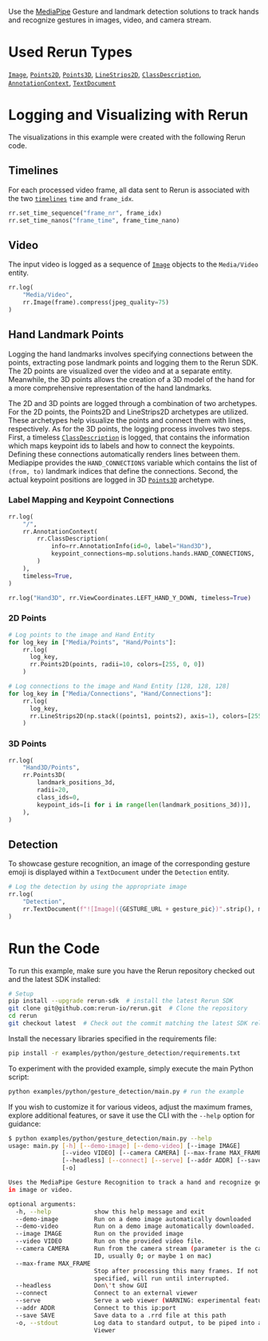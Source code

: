 <!--[metadata]
title = "Hand Tracking and Gesture Recognition"
tags = ["mediapipe", "keypoint-detection", "2D", "3D"]
description = "Use the MediaPipe Gesture Detection solution to track hand and recognize gestures in image/video."
thumbnail = "https://static.rerun.io/gesture_detection/2a5a3ec83962623063297fd95de57062372d5db0/480w.png"
thumbnail_dimensions = [480, 259]
-->


<picture>
  <img src="https://static.rerun.io/gesture_detection/2a5a3ec83962623063297fd95de57062372d5db0/full.png" alt="">
  <source media="(max-width: 480px)" srcset="https://static.rerun.io/gesture_detection/2a5a3ec83962623063297fd95de57062372d5db0/480w.png">
  <source media="(max-width: 768px)" srcset="https://static.rerun.io/gesture_detection/2a5a3ec83962623063297fd95de57062372d5db0/768w.png">
  <source media="(max-width: 1024px)" srcset="https://static.rerun.io/gesture_detection/2a5a3ec83962623063297fd95de57062372d5db0/1024w.png">
  <source media="(max-width: 1200px)" srcset="https://static.rerun.io/gesture_detection/2a5a3ec83962623063297fd95de57062372d5db0/1200w.png">
</picture>

Use the [MediaPipe](https://google.github.io/mediapipe/) Gesture and landmark detection solutions to
track hands and recognize gestures in images, video, and camera stream.

# Used Rerun Types
[`Image`](https://www.rerun.io/docs/reference/types/archetypes/image), [`Points2D`](https://www.rerun.io/docs/reference/types/archetypes/points2d), [`Points3D`](https://www.rerun.io/docs/reference/types/archetypes/points3d), [`LineStrips2D`](https://www.rerun.io/docs/reference/types/archetypes/line_strips2d), [`ClassDescription`](https://www.rerun.io/docs/reference/types/datatypes/class_description), [`AnnotationContext`](https://www.rerun.io/docs/reference/types/archetypes/annotation_context), [`TextDocument`](https://www.rerun.io/docs/reference/types/archetypes/text_document)

# Logging and Visualizing with Rerun
The visualizations in this example were created with the following Rerun code.

## Timelines

For each processed video frame, all data sent to Rerun is associated with the two [`timelines`](https://www.rerun.io/docs/concepts/timelines) `time` and `frame_idx`.

```python
rr.set_time_sequence("frame_nr", frame_idx)
rr.set_time_nanos("frame_time", frame_time_nano)
```

## Video
The input video is logged as a sequence of [`Image`](https://www.rerun.io/docs/reference/types/archetypes/image) objects to the `Media/Video` entity.
```python
rr.log(
    "Media/Video",
    rr.Image(frame).compress(jpeg_quality=75)
)
```

## Hand Landmark Points
Logging the hand landmarks involves specifying connections between the points, extracting pose landmark points and logging them to the Rerun SDK.
The 2D points are visualized over the video and at a separate entity. 
Meanwhile, the 3D points allows the creation of a 3D model of the hand for a more comprehensive representation of the hand landmarks.

The 2D and 3D points are logged through a combination of two archetypes.
For the 2D points, the Points2D and LineStrips2D archetypes are utilized. These archetypes help visualize the points and connect them with lines, respectively.
As for the 3D points, the logging process involves two steps. First, a timeless [`ClassDescription`](https://www.rerun.io/docs/reference/types/datatypes/class_description) is logged, that contains the information which maps keypoint ids to labels and how to connect
the keypoints. Defining these connections automatically renders lines between them. Mediapipe provides the `HAND_CONNECTIONS` variable which contains the list of `(from, to)` landmark indices that define the connections. 
Second, the actual keypoint positions are logged in 3D [`Points3D`](https://www.rerun.io/docs/reference/types/archetypes/points3d) archetype.

### Label Mapping and Keypoint Connections

```python
rr.log(
    "/",
    rr.AnnotationContext(
        rr.ClassDescription(
            info=rr.AnnotationInfo(id=0, label="Hand3D"),
            keypoint_connections=mp.solutions.hands.HAND_CONNECTIONS,
        )
    ),
    timeless=True,
)

rr.log("Hand3D", rr.ViewCoordinates.LEFT_HAND_Y_DOWN, timeless=True)
```


### 2D Points

```python
# Log points to the image and Hand Entity
for log_key in ["Media/Points", "Hand/Points"]:
    rr.log(
      log_key, 
      rr.Points2D(points, radii=10, colors=[255, 0, 0])
    )

# Log connections to the image and Hand Entity [128, 128, 128]
for log_key in ["Media/Connections", "Hand/Connections"]:
    rr.log(
      log_key, 
      rr.LineStrips2D(np.stack((points1, points2), axis=1), colors=[255, 165, 0])
    )
```

### 3D Points

```python
rr.log(
    "Hand3D/Points",
    rr.Points3D(
        landmark_positions_3d,
        radii=20,
        class_ids=0,
        keypoint_ids=[i for i in range(len(landmark_positions_3d))],
    ),
)
```

## Detection 

To showcase gesture recognition, an image of the corresponding gesture emoji is displayed within a `TextDocument` under the `Detection` entity.

```python
# Log the detection by using the appropriate image
rr.log(
    "Detection",
    rr.TextDocument(f"![Image]({GESTURE_URL + gesture_pic})".strip(), media_type=rr.MediaType.MARKDOWN),
)
```

# Run the Code
To run this example, make sure you have the Rerun repository checked out and the latest SDK installed:
```bash
# Setup 
pip install --upgrade rerun-sdk  # install the latest Rerun SDK
git clone git@github.com:rerun-io/rerun.git  # Clone the repository
cd rerun
git checkout latest  # Check out the commit matching the latest SDK release
```
Install the necessary libraries specified in the requirements file:
```bash
pip install -r examples/python/gesture_detection/requirements.txt
```
To experiment with the provided example, simply execute the main Python script:
```bash
python examples/python/gesture_detection/main.py # run the example
```
If you wish to customize it for various videos, adjust the maximum frames, explore additional features, or save it use the CLI with the `--help` option for guidance:
```bash
$ python examples/python/gesture_detection/main.py --help
usage: main.py [-h] [--demo-image] [--demo-video] [--image IMAGE]
               [--video VIDEO] [--camera CAMERA] [--max-frame MAX_FRAME]
               [--headless] [--connect] [--serve] [--addr ADDR] [--save SAVE]
               [-o]

Uses the MediaPipe Gesture Recognition to track a hand and recognize gestures
in image or video.

optional arguments:
  -h, --help            show this help message and exit
  --demo-image          Run on a demo image automatically downloaded
  --demo-video          Run on a demo image automatically downloaded.
  --image IMAGE         Run on the provided image
  --video VIDEO         Run on the provided video file.
  --camera CAMERA       Run from the camera stream (parameter is the camera
                        ID, usually 0; or maybe 1 on mac)
  --max-frame MAX_FRAME
                        Stop after processing this many frames. If not
                        specified, will run until interrupted.
  --headless            Don\'t show GUI
  --connect             Connect to an external viewer
  --serve               Serve a web viewer (WARNING: experimental feature)
  --addr ADDR           Connect to this ip:port
  --save SAVE           Save data to a .rrd file at this path
  -o, --stdout          Log data to standard output, to be piped into a Rerun
                        Viewer
```

[//]: # ()
[//]: # ()
[//]: # ()
[//]: # ()
[//]: # (# Run)

[//]: # ()
[//]: # ()
[//]: # (```bash)

[//]: # ()
[//]: # (# Install the required Python packages specified in the requirements file)

[//]: # ()
[//]: # (pip install -r examples/python/gesture_detection/requirements.txt)

[//]: # ()
[//]: # (python examples/python/gesture_detection/main.py)

[//]: # ()
[//]: # (```)

[//]: # ()
[//]: # ()
[//]: # (# Usage)

[//]: # ()
[//]: # ()
[//]: # (CLI usage help is available using the `--help` option:)

[//]: # ()
[//]: # ()
[//]: # (```bash)

[//]: # ()
[//]: # ($ python examples/python/gesture_detection/main.py --help)

[//]: # ()
[//]: # (usage: main.py [-h] [--demo-image] [--demo-video] [--image IMAGE])

[//]: # ()
[//]: # (               [--video VIDEO] [--camera CAMERA] [--max-frame MAX_FRAME])

[//]: # ()
[//]: # (               [--headless] [--connect] [--serve] [--addr ADDR] [--save SAVE])

[//]: # ()
[//]: # (               [-o])

[//]: # ()
[//]: # ()
[//]: # (Uses the MediaPipe Gesture Recognition to track a hand and recognize gestures)

[//]: # ()
[//]: # (in image or video.)

[//]: # ()
[//]: # ()
[//]: # (optional arguments:)

[//]: # ()
[//]: # (  -h, --help            show this help message and exit)

[//]: # ()
[//]: # (  --demo-image          Run on a demo image automatically downloaded)

[//]: # ()
[//]: # (  --demo-video          Run on a demo image automatically downloaded.)

[//]: # ()
[//]: # (  --image IMAGE         Run on the provided image)

[//]: # ()
[//]: # (  --video VIDEO         Run on the provided video file.)

[//]: # ()
[//]: # (  --camera CAMERA       Run from the camera stream &#40;parameter is the camera)

[//]: # ()
[//]: # (                        ID, usually 0; or maybe 1 on mac&#41;)

[//]: # ()
[//]: # (  --max-frame MAX_FRAME)

[//]: # ()
[//]: # (                        Stop after processing this many frames. If not)

[//]: # ()
[//]: # (                        specified, will run until interrupted.)

[//]: # ()
[//]: # (  --headless            Don\'t show GUI)

[//]: # ()
[//]: # (  --connect             Connect to an external viewer)

[//]: # ()
[//]: # (  --serve               Serve a web viewer &#40;WARNING: experimental feature&#41;)

[//]: # ()
[//]: # (  --addr ADDR           Connect to this ip:port)

[//]: # ()
[//]: # (  --save SAVE           Save data to a .rrd file at this path)

[//]: # ()
[//]: # (  -o, --stdout          Log data to standard output, to be piped into a Rerun)

[//]: # ()
[//]: # (                        Viewer)

[//]: # ()
[//]: # (```)

[//]: # ()
[//]: # ()
[//]: # (Here is an overview of the options specific to this example:)

[//]: # ()
[//]: # ()
[//]: # (- ***Running modes*:** By default, this example streams images from the default webcam. Another webcam can be used by)

[//]: # ()
[//]: # (  providing a camera index with the `--camera` option. Alternatively, images can be read from a video file &#40;)

[//]: # ()
[//]: # (  using `--video PATH`&#41; or a single image file &#40;using `-image PATH`&#41;. Also, a demo image can be automatically downloaded)

[//]: # ()
[//]: # (  and used with `--demo-image`. Also, a demo video can be automatically downloaded and used with `--demo-video`.)

[//]: # ()
[//]: # (- ***Limiting frame count*:** When running from a webcam or a video file, this example can be set to stop after a given)

[//]: # ()
[//]: # (  number of frames using `--max-frame MAX_FRAME`.)

[//]: # ()
[//]: # ()
[//]: # (# Overview)

[//]: # ()
[//]: # ()
[//]: # (Logging Details:)

[//]: # ()
[//]: # ()
[//]: # (1. Hand Landmarks as 2D Points:)

[//]: # ()
[//]: # ()
[//]: # (    - Extracts hand landmark points as normalized 2D coordinates.)

[//]: # ()
[//]: # ()
[//]: # (    - Utilizes image width and height for conversion into image coordinates.)

[//]: # ()
[//]: # ()
[//]: # (    - Logs the 2D points to the Rerun SDK.)

[//]: # ()
[//]: # ()
[//]: # ()
[//]: # (2. Hand Landmarks as 3D Points:)

[//]: # ()
[//]: # ()
[//]: # (    - Detects hand landmarks using MediaPipe solutions.)

[//]: # ()
[//]: # ()
[//]: # (    - Converts the detected hand landmarks into 3D coordinates.)

[//]: # ()
[//]: # ()
[//]: # (    - Logs the 3D points to the Rerun SDK.)

[//]: # ()
[//]: # ()
[//]: # ()
[//]: # (3. Gesture Detection Results:)

[//]: # ()
[//]: # ()
[//]: # (    - Utilizes the Gesture Detection solution from MediaPipe.)

[//]: # ()
[//]: # ()
[//]: # (    - Logs the results of gesture detection as emoji)

[//]: # ()
[//]: # ()
[//]: # (# Logging Data)

[//]: # ()
[//]: # ()
[//]: # (## Timelines for Video)

[//]: # ()
[//]: # ()
[//]: # (You can utilize Rerun timelines' functions to associate data with one or more timelines. As a result, each frame of the)

[//]: # ()
[//]: # (video can be linked with its corresponding timestamp.)

[//]: # ()
[//]: # ()
[//]: # (```python)

[//]: # ()
[//]: # (def run_from_video_capture&#40;vid: int | str, max_frame_count: int | None&#41; -> None:)

[//]: # ()
[//]: # (    """)

[//]: # ()
[//]: # (    Run the detector on a video stream.)

[//]: # ()
[//]: # ()
[//]: # (    Parameters)

[//]: # ()
[//]: # (    ----------)

[//]: # ()
[//]: # (    vid:)

[//]: # ()
[//]: # (        The video stream to run the detector on. Use 0/1 for the default camera or a path to a video file.)

[//]: # ()
[//]: # (    max_frame_count:)

[//]: # ()
[//]: # (        The maximum number of frames to process. If None, process all frames.)

[//]: # ()
[//]: # (    """)

[//]: # ()
[//]: # (    cap = cv2.VideoCapture&#40;vid&#41;)

[//]: # ()
[//]: # (    fps = cap.get&#40;cv2.CAP_PROP_FPS&#41;)

[//]: # ()
[//]: # ()
[//]: # (    detector = GestureDetectorLogger&#40;video_mode=True&#41;)

[//]: # ()
[//]: # ()
[//]: # (    try:)

[//]: # ()
[//]: # (        it: Iterable[int] = itertools.count&#40;&#41; if max_frame_count is None else range&#40;max_frame_count&#41;)

[//]: # ()
[//]: # ()
[//]: # (        for frame_idx in tqdm.tqdm&#40;it, desc="Processing frames"&#41;:)

[//]: # ()
[//]: # (            ret, frame = cap.read&#40;&#41;)

[//]: # ()
[//]: # (            if not ret:)

[//]: # ()
[//]: # (                break)

[//]: # ()
[//]: # ()
[//]: # (            if np.all&#40;frame == 0&#41;:)

[//]: # ()
[//]: # (                continue)

[//]: # ()
[//]: # ()
[//]: # (            frame_time_nano = int&#40;cap.get&#40;cv2.CAP_PROP_POS_MSEC&#41; * 1e6&#41;)

[//]: # ()
[//]: # (            if frame_time_nano == 0:)

[//]: # ()
[//]: # (                frame_time_nano = int&#40;frame_idx * 1000 / fps * 1e6&#41;)

[//]: # ()
[//]: # ()
[//]: # (            frame = cv2.cvtColor&#40;frame, cv2.COLOR_BGR2RGB&#41;)

[//]: # ()
[//]: # ()
[//]: # (            rr.set_time_sequence&#40;"frame_nr", frame_idx&#41;)

[//]: # ()
[//]: # (            rr.set_time_nanos&#40;"frame_time", frame_time_nano&#41;)

[//]: # ()
[//]: # (            detector.detect_and_log&#40;frame, frame_time_nano&#41;)

[//]: # ()
[//]: # (            rr.log&#40;)

[//]: # ()
[//]: # (                "Media/Video",)

[//]: # ()
[//]: # (                rr.Image&#40;frame&#41;)

[//]: # ()
[//]: # (            &#41;)

[//]: # ()
[//]: # ()
[//]: # (    except KeyboardInterrupt:)

[//]: # ()
[//]: # (        pass)

[//]: # ()
[//]: # ()
[//]: # (    cap.release&#40;&#41;)

[//]: # ()
[//]: # (    cv2.destroyAllWindows&#40;&#41;)

[//]: # ()
[//]: # (```)

[//]: # ()
[//]: # ()
[//]: # (## Hand Landmarks as 2D Points)

[//]: # ()
[//]: # ()
[//]: # (![gesture_recognition_2d_points]&#40;https://github.com/rerun-io/rerun/assets/49308613/7e5dd809-be06-4f62-93a8-4fc03e5dfa0e&#41;)

[//]: # ()
[//]: # ()
[//]: # (You can extract hand landmark points as normalized values, utilizing the image's width and height for conversion into)

[//]: # ()
[//]: # (image coordinates. These coordinates are then logged as 2D points to the Rerun SDK. Additionally, you can identify)

[//]: # ()
[//]: # (connections between the landmarks and log them as 2D linestrips.)

[//]: # ()
[//]: # ()
[//]: # (```python)

[//]: # ()
[//]: # (class GestureDetectorLogger:)

[//]: # ()
[//]: # ()
[//]: # (    def detect_and_log&#40;self, image: npt.NDArray[np.uint8], frame_time_nano: int | None&#41; -> None:)

[//]: # ()
[//]: # (        # Recognize gestures in the image)

[//]: # ()
[//]: # (        height, width, _ = image.shape)

[//]: # ()
[//]: # (        image = mp.Image&#40;image_format=mp.ImageFormat.SRGB, data=image&#41;)

[//]: # ()
[//]: # ()
[//]: # (        recognition_result = &#40;)

[//]: # ()
[//]: # (            self.recognizer.recognize_for_video&#40;image, int&#40;frame_time_nano / 1e6&#41;&#41;)

[//]: # ()
[//]: # (            if self._video_mode)

[//]: # ()
[//]: # (            else self.recognizer.recognize&#40;image&#41;)

[//]: # ()
[//]: # (        &#41;)

[//]: # ()
[//]: # ()
[//]: # (        # Clear the values)

[//]: # ()
[//]: # (        for log_key in ["Media/Points", "Media/Connections"]:)

[//]: # ()
[//]: # (            rr.log&#40;log_key, rr.Clear&#40;recursive=True&#41;&#41;)

[//]: # ()
[//]: # ()
[//]: # (        if recognition_result.hand_landmarks:)

[//]: # ()
[//]: # (            hand_landmarks = recognition_result.hand_landmarks)

[//]: # ()
[//]: # ()
[//]: # (            # Convert normalized coordinates to image coordinates)

[//]: # ()
[//]: # (            points = self.convert_landmarks_to_image_coordinates&#40;hand_landmarks, width, height&#41;)

[//]: # ()
[//]: # ()
[//]: # (            # Log points to the image and Hand Entity)

[//]: # ()
[//]: # (            rr.log&#40;)

[//]: # ()
[//]: # (                "Media/Points",)

[//]: # ()
[//]: # (                rr.Points2D&#40;points, radii=10, colors=[255, 0, 0]&#41;)

[//]: # ()
[//]: # (            &#41;)

[//]: # ()
[//]: # ()
[//]: # (            # Obtain hand connections from MediaPipe)

[//]: # ()
[//]: # (            mp_hands_connections = mp.solutions.hands.HAND_CONNECTIONS)

[//]: # ()
[//]: # (            points1 = [points[connection[0]] for connection in mp_hands_connections])

[//]: # ()
[//]: # (            points2 = [points[connection[1]] for connection in mp_hands_connections])

[//]: # ()
[//]: # ()
[//]: # (            # Log connections to the image and Hand Entity)

[//]: # ()
[//]: # (            rr.log&#40;)

[//]: # ()
[//]: # (                "Media/Connections",)

[//]: # ()
[//]: # (                rr.LineStrips2D&#40;)

[//]: # ()
[//]: # (                    np.stack&#40;&#40;points1, points2&#41;, axis=1&#41;,)

[//]: # ()
[//]: # (                    colors=[255, 165, 0])

[//]: # ()
[//]: # (                &#41;)

[//]: # ()
[//]: # (            &#41;)

[//]: # ()
[//]: # (```)

[//]: # ()
[//]: # ()
[//]: # (## Hand Landmarks as 3D Points)

[//]: # ()
[//]: # ()
[//]: # (![gesture_recognition_3d_points]&#40;https://github.com/rerun-io/rerun/assets/49308613/b24bb0e5-57cc-43f0-948b-3480fe9073a2&#41;)

[//]: # ()
[//]: # ()
[//]: # (You can first define the connections between the points using keypoints from Annotation Context in the init function,)

[//]: # ()
[//]: # (and then log them as 3D points.)

[//]: # ()
[//]: # ()
[//]: # (```python)

[//]: # ()
[//]: # ()
[//]: # (class GestureDetectorLogger:)

[//]: # ()
[//]: # ()
[//]: # (    def __init__&#40;self, video_mode: bool = False&#41;:)

[//]: # ()
[//]: # (        # … existing code …)

[//]: # ()
[//]: # (        rr.log&#40;)

[//]: # ()
[//]: # (            "/",)

[//]: # ()
[//]: # (            rr.AnnotationContext&#40;)

[//]: # ()
[//]: # (                rr.ClassDescription&#40;)

[//]: # ()
[//]: # (                    info=rr.AnnotationInfo&#40;id=0, label="Hand3D"&#41;,)

[//]: # ()
[//]: # (                    keypoint_connections=mp.solutions.hands.HAND_CONNECTIONS)

[//]: # ()
[//]: # (                &#41;)

[//]: # ()
[//]: # (            &#41;,)

[//]: # ()
[//]: # (            timeless=True,)

[//]: # ()
[//]: # (        &#41;)

[//]: # ()
[//]: # (        rr.log&#40;"Hand3D", rr.ViewCoordinates.RIGHT_HAND_X_DOWN, timeless=True&#41;)

[//]: # ()
[//]: # ()
[//]: # ()
[//]: # (def detect_and_log&#40;self, image: npt.NDArray[np.uint8], frame_time_nano: int | None&#41; -> None:)

[//]: # ()
[//]: # (    # … existing code …)

[//]: # ()
[//]: # ()
[//]: # (    if recognition_result.hand_landmarks:)

[//]: # ()
[//]: # (        hand_landmarks = recognition_result.hand_landmarks)

[//]: # ()
[//]: # ()
[//]: # (        landmark_positions_3d = self.convert_landmarks_to_3d&#40;hand_landmarks&#41;)

[//]: # ()
[//]: # (        if landmark_positions_3d is not None:)

[//]: # ()
[//]: # (            rr.log&#40;)

[//]: # ()
[//]: # (                "Hand3D/Points",)

[//]: # ()
[//]: # (                rr.Points3D&#40;landmark_positions_3d, radii=20, class_ids=0,)

[//]: # ()
[//]: # (                            keypoint_ids=[i for i in range&#40;len&#40;landmark_positions_3d&#41;&#41;]&#41;,)

[//]: # ()
[//]: # (            &#41;)

[//]: # ()
[//]: # ()
[//]: # (    # … existing code …)

[//]: # ()
[//]: # (```)

[//]: # ()
[//]: # ()
[//]: # (## Gesture Detection Presentation)

[//]: # ()
[//]: # ()
[//]: # (![Gesture Detection Presentation]&#40;https://github.com/rerun-io/rerun/assets/49308613/32cc44f4-28e5-4ed1-b283-f7351a087535&#41;)

[//]: # ()
[//]: # ()
[//]: # (One effective method to present these results to the viewer is by utilizing a TextDocument along with emojis for)

[//]: # ()
[//]: # (enhanced visual communication.)

[//]: # ()
[//]: # ()
[//]: # (```python)

[//]: # ()
[//]: # ()
[//]: # (# Emojis from https://github.com/googlefonts/noto-emoji/tree/main)

[//]: # ()
[//]: # (GESTURE_URL = "https://raw.githubusercontent.com/googlefonts/noto-emoji/9cde38ef5ee6f090ce23f9035e494cb390a2b051/png/128/")

[//]: # ()
[//]: # ()
[//]: # (# Mapping of gesture categories to corresponding emojis)

[//]: # ()
[//]: # (GESTURE_PICTURES = {)

[//]: # ()
[//]: # (    "None": "emoji_u2754.png",)

[//]: # ()
[//]: # (    "Closed_Fist": "emoji_u270a.png",)

[//]: # ()
[//]: # (    "Open_Palm": "emoji_u270b.png",)

[//]: # ()
[//]: # (    "Pointing_Up": "emoji_u261d.png",)

[//]: # ()
[//]: # (    "Thumb_Down": "emoji_u1f44e.png",)

[//]: # ()
[//]: # (    "Thumb_Up": "emoji_u1f44d.png",)

[//]: # ()
[//]: # (    "Victory": "emoji_u270c.png",)

[//]: # ()
[//]: # (    "ILoveYou": "emoji_u1f91f.png")

[//]: # ()
[//]: # (})

[//]: # ()
[//]: # ()
[//]: # ()
[//]: # (class GestureDetectorLogger:)

[//]: # ()
[//]: # ()
[//]: # (    def detect_and_log&#40;self, image: npt.NDArray[np.uint8], frame_time_nano: int | None&#41; -> None:)

[//]: # ()
[//]: # (        # Recognize gestures in the image)

[//]: # ()
[//]: # (        height, width, _ = image.shape)

[//]: # ()
[//]: # (        image = mp.Image&#40;image_format=mp.ImageFormat.SRGB, data=image&#41;)

[//]: # ()
[//]: # ()
[//]: # (        recognition_result = &#40;)

[//]: # ()
[//]: # (            self.recognizer.recognize_for_video&#40;image, int&#40;frame_time_nano / 1e6&#41;&#41;)

[//]: # ()
[//]: # (            if self._video_mode)

[//]: # ()
[//]: # (            else self.recognizer.recognize&#40;image&#41;)

[//]: # ()
[//]: # (        &#41;)

[//]: # ()
[//]: # ()
[//]: # (        for log_key in ["Media/Points", "Hand/Points", "Media/Connections", "Hand/Connections", "Hand3D/Points"]:)

[//]: # ()
[//]: # (            rr.log&#40;log_key, rr.Clear&#40;recursive=True&#41;&#41;)

[//]: # ()
[//]: # ()
[//]: # (        for i, gesture in enumerate&#40;recognition_result.gestures&#41;:)

[//]: # ()
[//]: # (            # Get the top gesture from the recognition result)

[//]: # ()
[//]: # (            gesture_category = gesture[0].category_name if recognition_result.gestures else "None")

[//]: # ()
[//]: # (            self.present_detected_gesture&#40;gesture_category&#41;  # Log the detected gesture)

[//]: # ()
[//]: # ()
[//]: # (    def present_detected_gesture&#40;self, category&#41;:)

[//]: # ()
[//]: # (        # Get the corresponding ulr of the picture for the detected gesture category)

[//]: # ()
[//]: # (        gesture_pic = GESTURE_PICTURES.get&#40;)

[//]: # ()
[//]: # (            category,)

[//]: # ()
[//]: # (            "emoji_u2754.png"  # default)

[//]: # ()
[//]: # (        &#41;)

[//]: # ()
[//]: # ()
[//]: # (        # Log the detection by using the appropriate image)

[//]: # ()
[//]: # (        rr.log&#40;)

[//]: # ()
[//]: # (            "Detection",)

[//]: # ()
[//]: # (            rr.TextDocument&#40;)

[//]: # ()
[//]: # (                f'![Image]&#40;{GESTURE_URL + gesture_pic}&#41;'.strip&#40;&#41;,)

[//]: # ()
[//]: # (                media_type=rr.MediaType.MARKDOWN)

[//]: # ()
[//]: # (            &#41;)

[//]: # ()
[//]: # (        &#41;)

[//]: # ()
[//]: # ()
[//]: # (```)

[//]: # ()
[//]: # ()
[//]: # (# Gesture Detector Logger)

[//]: # ()
[//]: # ()
[//]: # (```python)

[//]: # ()
[//]: # ()
[//]: # (class GestureDetectorLogger:)

[//]: # ()
[//]: # (    """)

[//]: # ()
[//]: # (        Logger for the MediaPipe Gesture Detection solution.)

[//]: # ()
[//]: # (        This class provides logging and utility functions for handling gesture recognition.)

[//]: # ()
[//]: # ()
[//]: # (        For more information on MediaPipe Gesture Detection:)

[//]: # ()
[//]: # (        https://developers.google.com/mediapipe/solutions/vision/gesture_recognizer)

[//]: # ()
[//]: # (    """)

[//]: # ()
[//]: # ()
[//]: # (    # URL to the pre-trained MediaPipe Gesture Detection model)

[//]: # ()
[//]: # (    MODEL_DIR: Final = EXAMPLE_DIR / "model")

[//]: # ()
[//]: # (    MODEL_PATH: Final = &#40;MODEL_DIR / "gesture_recognizer.task"&#41;.resolve&#40;&#41;)

[//]: # ()
[//]: # (    MODEL_URL: Final = &#40;)

[//]: # ()
[//]: # (        "https://storage.googleapis.com/mediapipe-models/gesture_recognizer/gesture_recognizer/float16/latest/gesture_recognizer.task")

[//]: # ()
[//]: # (    &#41;)

[//]: # ()
[//]: # ()
[//]: # (    def __init__&#40;self, video_mode: bool = False&#41;:)

[//]: # ()
[//]: # (        self._video_mode = video_mode)

[//]: # ()
[//]: # ()
[//]: # (        if not self.MODEL_PATH.exists&#40;&#41;:)

[//]: # ()
[//]: # (            download_file&#40;self.MODEL_URL, self.MODEL_PATH&#41;)

[//]: # ()
[//]: # ()
[//]: # (        base_options = python.BaseOptions&#40;)

[//]: # ()
[//]: # (            model_asset_path=str&#40;self.MODEL_PATH&#41;)

[//]: # ()
[//]: # (        &#41;)

[//]: # ()
[//]: # (        options = vision.GestureRecognizerOptions&#40;)

[//]: # ()
[//]: # (            base_options=base_options,)

[//]: # ()
[//]: # (            running_mode=mp.tasks.vision.RunningMode.VIDEO if self._video_mode else mp.tasks.vision.RunningMode.IMAGE)

[//]: # ()
[//]: # (        &#41;)

[//]: # ()
[//]: # (        self.recognizer = vision.GestureRecognizer.create_from_options&#40;options&#41;)

[//]: # ()
[//]: # ()
[//]: # (        rr.log&#40;)

[//]: # ()
[//]: # (            "/",)

[//]: # ()
[//]: # (            rr.AnnotationContext&#40;)

[//]: # ()
[//]: # (                rr.ClassDescription&#40;)

[//]: # ()
[//]: # (                    info=rr.AnnotationInfo&#40;id=0, label="Hand3D"&#41;,)

[//]: # ()
[//]: # (                    keypoint_connections=mp.solutions.hands.HAND_CONNECTIONS)

[//]: # ()
[//]: # (                &#41;)

[//]: # ()
[//]: # (            &#41;,)

[//]: # ()
[//]: # (            timeless=True,)

[//]: # ()
[//]: # (        &#41;)

[//]: # ()
[//]: # (        # rr.log&#40;"Hand3D", rr.ViewCoordinates.RIGHT_HAND_Y_DOWN, timeless=True&#41;)

[//]: # ()
[//]: # (        rr.log&#40;"Hand3D", rr.ViewCoordinates.LEFT_HAND_Y_DOWN, timeless=True&#41;)

[//]: # ()
[//]: # ()
[//]: # (    @staticmethod)

[//]: # ()
[//]: # (    def convert_landmarks_to_image_coordinates&#40;hand_landmarks, width, height&#41;:)

[//]: # ()
[//]: # (        return [&#40;int&#40;lm.x * width&#41;, int&#40;lm.y * height&#41;&#41; for hand_landmark in hand_landmarks for lm in hand_landmark])

[//]: # ()
[//]: # ()
[//]: # (    @staticmethod)

[//]: # ()
[//]: # (    def convert_landmarks_to_3d&#40;hand_landmarks&#41;:)

[//]: # ()
[//]: # (        return [&#40;lm.x, lm.y, lm.y&#41; for hand_landmark in hand_landmarks for lm in hand_landmark])

[//]: # ()
[//]: # ()
[//]: # (    def detect_and_log&#40;self, image: npt.NDArray[np.uint8], frame_time_nano: int | None&#41; -> None:)

[//]: # ()
[//]: # (        # Recognize gestures in the image)

[//]: # ()
[//]: # (        height, width, _ = image.shape)

[//]: # ()
[//]: # (        image = mp.Image&#40;image_format=mp.ImageFormat.SRGB, data=image&#41;)

[//]: # ()
[//]: # ()
[//]: # (        recognition_result = &#40;)

[//]: # ()
[//]: # (            self.recognizer.recognize_for_video&#40;image, int&#40;frame_time_nano / 1e6&#41;&#41;)

[//]: # ()
[//]: # (            if self._video_mode)

[//]: # ()
[//]: # (            else self.recognizer.recognize&#40;image&#41;)

[//]: # ()
[//]: # (        &#41;)

[//]: # ()
[//]: # ()
[//]: # (        for log_key in ["Media/Points", "Hand/Points", "Media/Connections", "Hand/Connections", "Hand3D/Points"]:)

[//]: # ()
[//]: # (            rr.log&#40;log_key, rr.Clear&#40;recursive=True&#41;&#41;)

[//]: # ()
[//]: # ()
[//]: # (        for i, gesture in enumerate&#40;recognition_result.gestures&#41;:)

[//]: # ()
[//]: # (            # Get the top gesture from the recognition result)

[//]: # ()
[//]: # (            gesture_category = gesture[0].category_name if recognition_result.gestures else "None")

[//]: # ()
[//]: # (            self.present_detected_gesture&#40;gesture_category&#41;  # Log the detected gesture)

[//]: # ()
[//]: # ()
[//]: # (        if recognition_result.hand_landmarks:)

[//]: # ()
[//]: # (            hand_landmarks = recognition_result.hand_landmarks)

[//]: # ()
[//]: # ()
[//]: # (            landmark_positions_3d = self.convert_landmarks_to_3d&#40;hand_landmarks&#41;)

[//]: # ()
[//]: # (            if landmark_positions_3d is not None:)

[//]: # ()
[//]: # (                rr.log&#40;)

[//]: # ()
[//]: # (                    "Hand3D/Points",)

[//]: # ()
[//]: # (                    rr.Points3D&#40;landmark_positions_3d, radii=20, class_ids=0,)

[//]: # ()
[//]: # (                                keypoint_ids=[i for i in range&#40;len&#40;landmark_positions_3d&#41;&#41;]&#41;,)

[//]: # ()
[//]: # (                &#41;)

[//]: # ()
[//]: # ()
[//]: # (            # Convert normalized coordinates to image coordinates)

[//]: # ()
[//]: # (            points = self.convert_landmarks_to_image_coordinates&#40;hand_landmarks, width, height&#41;)

[//]: # ()
[//]: # ()
[//]: # (            # Log points to the image and Hand Entity)

[//]: # ()
[//]: # (            for log_key in ["Media/Points", "Hand/Points"]:)

[//]: # ()
[//]: # (                rr.log&#40;)

[//]: # ()
[//]: # (                    log_key,)

[//]: # ()
[//]: # (                    rr.Points2D&#40;points, radii=10, colors=[255, 0, 0]&#41;)

[//]: # ()
[//]: # (                &#41;)

[//]: # ()
[//]: # ()
[//]: # (            # Obtain hand connections from MediaPipe)

[//]: # ()
[//]: # (            mp_hands_connections = mp.solutions.hands.HAND_CONNECTIONS)

[//]: # ()
[//]: # (            points1 = [points[connection[0]] for connection in mp_hands_connections])

[//]: # ()
[//]: # (            points2 = [points[connection[1]] for connection in mp_hands_connections])

[//]: # ()
[//]: # ()
[//]: # (            # Log connections to the image and Hand Entity [128, 128, 128])

[//]: # ()
[//]: # (            for log_key in ["Media/Connections", "Hand/Connections"]:)

[//]: # ()
[//]: # (                rr.log&#40;)

[//]: # ()
[//]: # (                    log_key,)

[//]: # ()
[//]: # (                    rr.LineStrips2D&#40;)

[//]: # ()
[//]: # (                        np.stack&#40;&#40;points1, points2&#41;, axis=1&#41;,)

[//]: # ()
[//]: # (                        colors=[255, 165, 0])

[//]: # ()
[//]: # (                    &#41;)

[//]: # ()
[//]: # (                &#41;)

[//]: # ()
[//]: # ()
[//]: # (    def present_detected_gesture&#40;self, category&#41;:)

[//]: # ()
[//]: # (        # Get the corresponding ulr of the picture for the detected gesture category)

[//]: # ()
[//]: # (        gesture_pic = GESTURE_PICTURES.get&#40;)

[//]: # ()
[//]: # (            category,)

[//]: # ()
[//]: # (            "emoji_u2754.png"  # default)

[//]: # ()
[//]: # (        &#41;)

[//]: # ()
[//]: # ()
[//]: # (        # Log the detection by using the appropriate image)

[//]: # ()
[//]: # (        rr.log&#40;)

[//]: # ()
[//]: # (            "Detection",)

[//]: # ()
[//]: # (            rr.TextDocument&#40;)

[//]: # ()
[//]: # (                f'![Image]&#40;{GESTURE_URL + gesture_pic}&#41;'.strip&#40;&#41;,)

[//]: # ()
[//]: # (                media_type=rr.MediaType.MARKDOWN)

[//]: # ()
[//]: # (            &#41;)

[//]: # ()
[//]: # (        &#41;)

[//]: # ()
[//]: # ()
[//]: # (```)
